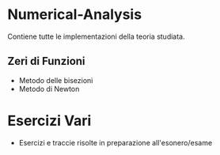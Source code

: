 # Numerical-Analysis
Contiene tutte le implementazioni della teoria studiata.

## Zeri di Funzioni
- Metodo delle bisezioni
- Metodo di Newton

# Esercizi Vari
- Esercizi e traccie risolte in preparazione all'esonero/esame
